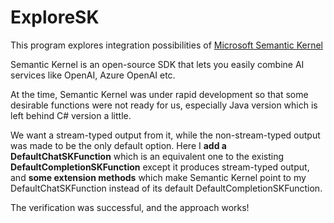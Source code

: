 # ExploreSK
This program explores integration possibilities of [Microsoft Semantic Kernel](https://learn.microsoft.com/en-us/semantic-kernel/overview/)

Semantic Kernel is an open-source SDK that lets you easily combine AI services like OpenAI, Azure OpenAI etc.


At the time, Semantic Kernel was under rapid development so that some desirable functions were not ready for us, especially Java version which is left behind C# version a little.

We want a stream-typed output from it, while the non-stream-typed output was made to be the only default option.
Here I **add a DefaultChatSKFunction** which is an equivalent one to the existing **DefaultCompletionSKFunction** except it produces stream-typed output, and **some extension methods** which make Semantic Kernel point to my DefaultChatSKFunction instead of its default DefaultCompletionSKFunction.

The verification was successful, and the approach works!
